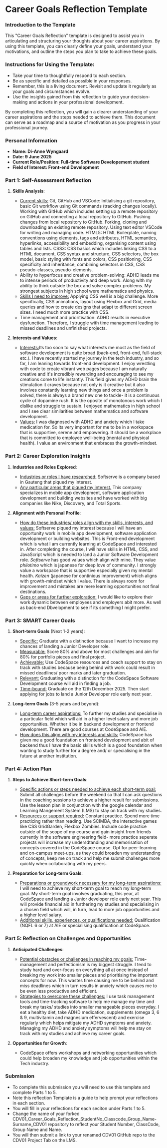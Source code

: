 
# Career Goals Reflection Template

### Introduction to the Template

This "Career Goals Reflection" template is designed to assist you in articulating and structuring your thoughts about your career aspirations. By using this template, you can clearly define your goals, understand your motivations, and outline the steps you plan to take to achieve these goals.

### Instructions for Using the Template:

- Take your time to thoughtfully respond to each section.
- Be as specific and detailed as possible in your responses.
- Remember, this is a living document. Revisit and update it regularly as your goals and circumstances evolve.
- Use the insights gained from this reflection to guide your decision-making and actions in your professional development.

By completing this reflection, you will gain a clearer understanding of your career aspirations and the steps needed to achieve them. This document can serve as a roadmap and a source of motivation as you progress in your professional journey.

### Personal Information

- **Name: Di-Anne Wyngaard**
- **Date: 9 June 2025**
- **Current Role/Position: Full-time Software Developement student**
- **Field of Interest: Front-end Development**

### Part 1: Self-Assessment Reflection

1. **Skills Analysis**:
    
    - <ins>Current skills:</ins> 
    Git, GitHub and VSCode: Initialising a git repository, basic Git workflow using Git commands (tracking changes locally). Working with GitHub which includes setting up a remote repository on GitHub and connecting a local repository to GitHub. Pushing changes from local repository to GitHub. Forking, cloning and downloading an existing remote repository. Using text editor VSCode for writing and managing code. 
    HTML5: HTML Boilerplate, naming conventions using elements, tags and attributes, HTML semantics, hyperlinks, accessibility and embedding, organising content using tables and lists.
    CSS3: CSS basics which includes linking CSS to a HTML document, CSS syntax and structure, CSS selectors, the box model, basic styling with fonts and colors, CSS positioning, CSS specificity and inheritance, combining selectors in CSS, CSS pseudo-classes, pseudo-elements.
    - Ability to hyperfocus and creative problem-solving: ADHD leads me to intense periods of productivity and deep work. Along with my ability to think outside the box and solve complex problems. My strongest subjects in high school were mathematics and physics.
    - <ins>Skills I need to improve:</ins> Applying CSS well is a big challenge. More specifically, CSS animations, layout using Flexbox and Grid, media queries and how to create designs that adapt to different screen sizes. I need much more practice with CSS.
    - Time management and prioritisation: ADHD results in executive dysfunction. Therefore, I struggle with time management leading to missed deadlines and unfinished projects. 

2. **Interests and Values**:
    
    - <ins>Interests:</ins>Its too soon to say what interests me most as the field of software development is quite broad (back-end, front-end, full-stack etc.). I have recently started my journey in the tech industry, and so far, I am leaning towards front-end development. I enjoy wrestling with code to create vibrant web pages because I am naturally creative and it's incredibly rewarding and encouraging to see my creations come to life instantly. This field gives my ADHD brain the stimulation it craves because not only is it creative but it also involves constantly learning new things and once a problem is solved, there is always a brand new one to tackle- it is a continuous cycle of dopamine rush. It is the oposite of monotonous work which I dislike and struggle to sustain. I enjoyed mathematics in high school and I see clear similarities between mathematics and software development. 
    - <ins>Values:</ins> I was diagnosed with ADHD and anxiety which I take medication for. So its very important for me to be in a workspace that is supportive, serene and empowering. It should be a workplace that is committed to employee well-being (mental and physical health). I value an environment that embraces the growth-mindset. 

### Part 2: Career Exploration Insights

1. **Industries and Roles Explored**:
    
    - <ins>Industries or roles I have researched:</ins> Softserve is a company based in Gauteng that piqued my interest.
    - <ins>Any particular areas that piqued my interest.</ins> This company specializes in mobile app development, software application development and building websites and have worked with big companies like Nike, Discovery, and Total Sports.

2. **Alignment with Personal Profile**:
    
    - <ins>How do these industries/ roles align with my skills, interests, and values:</ins> Softserve piqued my interest because I will have an opportunity work in mobile app development, software application development or building websites. This is Front-end development which is what I am currently learning at CodeSpace and interested in. After completing the course, I will have skills in HTML, CSS, and JavaScript which is needed to land a Junior Software Development role. <i>Softserve</i> has good values which align with mine. They value <i>philotimo</i> which is japanese for deep love of community. I strongly value a workspace that is supportive especially given my mental health. <i>Kaizen</i> (japanese for continious improvement) which aligns with growth-mindset which I value. There is always room for improvement and mistakes are mere learning opportunities not final destinations.
    - <ins>Gaps or areas for further exploration:</ins> I would like to explore their work dynamic between employees and employers abit more. As well as back-end Dbvelopment to see if its something I might prefer. 

### Part 3: SMART Career Goals

1. **Short-term Goals** (Next 1-2 years):
    - <ins>Specific:</ins> Graduate with a distinction because I want to increase my chances of landing a Junior Developer role.
    - <ins>Measurable:</ins> Score 80% and above for most challenges and aim for 80% for portfolio pieces and final project.
    - <ins>Achievable:</ins> Use CodeSpace resources and coach support to stay on track with studies because being behind with work could result in missed deadlines/ poor marks and later graduation. 
    - <ins>Relevant:</ins> Graduating with a distinction for the CodeSpace Software Development course will aid in finding a job. 
    - <ins>Time-bound:</ins> Graduate on the 12th December 2025. Then start applying for jobs to land a Junior Developer role early next year.

2. **Long-term Goals** (3-5 years and beyond):
    
    - <ins>Long-term career aspirations:</ins> To further my studies and specialise in a particular field which will aid in a higher level salary and more job opportunities. Whether it be in backend development or frontend development. There are good courses at CodeSpace and AIE.
    - <ins>How does this align with my interests and skills:</ins> CodeSpace has given me a good foundation on frontend development and abit of backend thus I have the basic skills which is a good foundation when wanting to study further for a degree and/ or specialising in the future at another institution. 

### Part 4: Action Plan

1. **Steps to Achieve Short-term Goals**:
    
    - <ins>Specific actions or steps needed to achieve each short-term goal:</ins> Submit all challenges before the weekend so that I can ask questions in the coaching sessions to achieve a higher result for submissions. Use the lesson plan in conjunction with the google calendar and Learning Mangement System (LMS) to stay on track with my studies.
    - <ins>Resources or support required:</ins> Constant practice. Spend more time practicing rather than reading. Use SCIMBA, the interactive games like CSS GridGarden, Flexbox Zombies. Include code practice outside of the scope of my course and gain insight from friends currently in the software engineering field- more practice seperate projects will increase my undersdtanding and memorisation of concepts covered in the CodeSpace course. Opt for peer-learning and on-campus meet-ups, as they could broaden my understanding of concepts, keep me on track and help me submit challenges more quickly when collaborating with my peers. 

2. **Preparation for Long-term Goals**:
    
    - <ins>Preparations or groundwork necessary for my long-term aspirations:</ins> I will need to achieve my short-term goal to reach my long-term goal. My short-term goal involves graduating, this year, at CodeSpace and landing a Junior developer role early next year. This will provide financial aid in furthering my studies and specialising in a chosen field which will, in turn, lead to more job opportunities and a higher level salary.
    - <ins>Additional skills, experiences, or qualifications needed:</ins> Qualification (NQFL 6 or 7) at AIE or specialising qualification at CodeSpace.

### Part 5: Reflection on Challenges and Opportunities

1. **Anticipated Challenges**:
    
    - <ins>Potential obstacles or challenges in reaching my goals:</ins> Time-management and perfectionism is my biggest struggle. I tend to study hard and over-focus on everything all at once instead of breaking my work into smaller pieces and prioritising the important concepts for now. This wastes time causing me to be behind and miss deadlines which in turn results in anxiety which causes me to be even less productive and efficient.
    - <ins>Strategies to overcome these challenges:</ins> I use task management tools and time-tracking software to help me manage my time and break my tasks/ studies into smaller manageable pieces everyday. I eat a healthy diet, take ADHD medication, supplements (omega 3, 6 & 9, multivitamin and magnesium effervescent) and exercise regularly which helps mitigate my ADHD symptoms and anxiety. Managing my ADHD and anxiety symptoms will help me stay on track with my studies and achieve my career goals.

2. **Opportunities for Growth**:
    
    - CodeSpace offers workshops and networking opportunities which could help broaden my knowledge and job opportunities within the Tech industry.

### Submission

- To complete this submission you will need to use this template and complete Parts 1 to 5.
- Note this reflection Template is a guide to help prompt your reflections in each section.
- You will fill in your reflections for each seciton under Parts 1 to 5.
- Change the name of your forked CDV01_Career_Goals_Reflection_StudentNo_Classcode_Group_Name-Surname_CDV01 repository to reflect your Student Number, ClassCode, Group Name and Name.
- You will then submit a link to your renamed CDV01 GitHub repo to the CDV01 Project Tab on the LMS.


